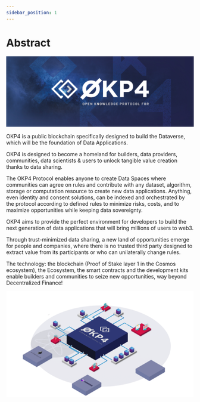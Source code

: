 ```yaml
---
sidebar_position: 1
---
```


# Abstract

![OKP4 Logo](/img/content/OKP4.jpg)

OKP4 is a public blockchain specifically designed to build the Dataverse, which will be the foundation of Data Applications.

OKP4 is designed to become a homeland for builders, data providers, communities, data scientists & users to unlock tangible value creation thanks to data sharing.

The OKP4 Protocol enables anyone to create Data Spaces where communities can agree on rules and contribute with any dataset, algorithm, storage or computation resource to create new data applications. Anything, even identity and consent solutions, can be indexed and orchestrated by the protocol according to defined rules to minimize risks, costs, and to maximize opportunities while keeping data sovereignty.

OKP4 aims to provide the perfect environment for developers to build the next generation of data applications that will bring millions of users to web3.

Through trust-minimized data sharing, a new land of opportunities emerge for people and companies, where there is no trusted third party designed to extract value from its participants or who can unilaterally change rules.

The technology: the blockchain (Proof of Stake layer 1 in the Cosmos ecosystem), the Ecosystem, the smart contracts and the development kits enable builders and communities to seize new opportunities, way beyond Decentralized Finance!

![Workflow process OKP4](/img/content/schematic.png)
